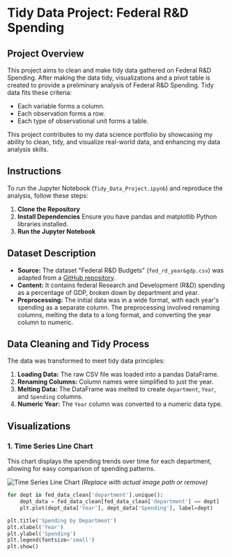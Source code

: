 # Tidy Data Project: Federal R&D Spending 

## Project Overview
This project aims to clean and make tidy data gathered on Federal R&D Spending. After making the data tidy, visualizations and a pivot table is created to provide a preliminary analysis of Federal R&D Spending. Tidy data fits these criteria:
- Each variable forms a column.
- Each observation forms a row.
- Each type of observational unit forms a table.

This project contributes to my data science portfolio by showcasing my ability to clean, tidy, and visualize real-world data, and enhancing my data analysis skills.

## Instructions

To run the Jupyter Notebook (`Tidy_Data_Project.ipynb`) and reproduce the analysis, follow these steps:

1.  **Clone the Repository**
2.  **Install Dependencies**
    Ensure you have pandas and matplotlib Python libraries installed.
3.  **Run the Jupyter Notebook**

## Dataset Description

-   **Source:** The dataset "Federal R&D Budgets" (`fed_rd_year&gdp.csv`) was adapted from a [GitHub repository](https://github.com/rfordatascience/tidytuesday/tree/main/data/2019/2019-02-12).
-   **Content:** It contains federal Research and Development (R&D) spending as a percentage of GDP, broken down by department and year.
-   **Preprocessing:** The initial data was in a wide format, with each year's spending as a separate column. The preprocessing involved renaming columns, melting the data to a long format, and converting the year column to numeric.

## Data Cleaning and Tidy Process

The data was transformed to meet tidy data principles:

1.  **Loading Data:** The raw CSV file was loaded into a pandas DataFrame.
2.  **Renaming Columns:** Column names were simplified to just the year.
3.  **Melting Data:** The DataFrame was melted to create `department`, `Year`, and `Spending` columns.
4.  **Numeric Year:** The `Year` column was converted to a numeric data type.

## Visualizations

### 1. Time Series Line Chart

This chart displays the spending trends over time for each department, allowing for easy comparison of spending patterns.

![Time Series Line Chart](path/to/your/time_series_chart.png)  *(Replace with actual image path or remove)*

```python
for dept in fed_data_clean['department'].unique():
    dept_data = fed_data_clean[fed_data_clean['department'] == dept]
    plt.plot(dept_data['Year'], dept_data['Spending'], label=dept)

plt.title('Spending by Department')
plt.xlabel('Year')
plt.ylabel('Spending')
plt.legend(fontsize='small')
plt.show()
